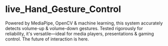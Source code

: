 # live_Hand_Gesture_Control
 Powered by MediaPipe, OpenCV &amp; machine learning, this system accurately detects volume-up &amp; volume-down gestures. Tested rigorously for reliability, it's versatile—ideal for media players, presentations &amp; gaming control. The future of interaction is here.
